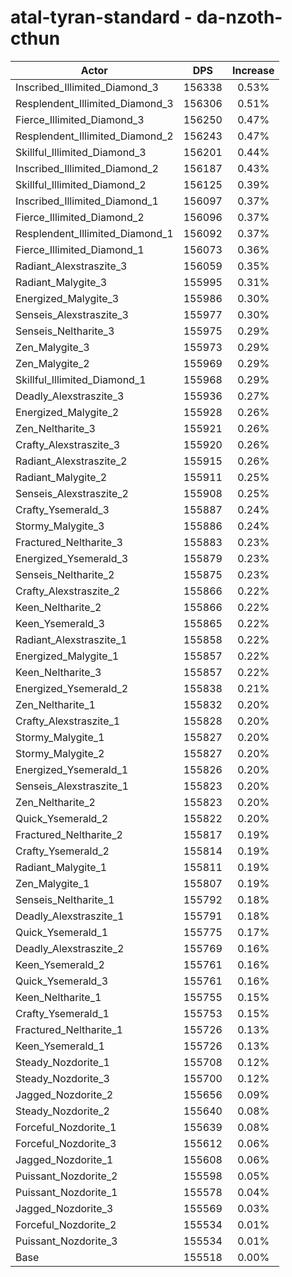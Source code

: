 # atal-tyran-standard - da-nzoth-cthun
| Actor | DPS | Increase |
|---|:---:|:---:|
|Inscribed_Illimited_Diamond_3|156338|0.53%|
|Resplendent_Illimited_Diamond_3|156306|0.51%|
|Fierce_Illimited_Diamond_3|156250|0.47%|
|Resplendent_Illimited_Diamond_2|156243|0.47%|
|Skillful_Illimited_Diamond_3|156201|0.44%|
|Inscribed_Illimited_Diamond_2|156187|0.43%|
|Skillful_Illimited_Diamond_2|156125|0.39%|
|Inscribed_Illimited_Diamond_1|156097|0.37%|
|Fierce_Illimited_Diamond_2|156096|0.37%|
|Resplendent_Illimited_Diamond_1|156092|0.37%|
|Fierce_Illimited_Diamond_1|156073|0.36%|
|Radiant_Alexstraszite_3|156059|0.35%|
|Radiant_Malygite_3|155995|0.31%|
|Energized_Malygite_3|155986|0.30%|
|Senseis_Alexstraszite_3|155977|0.30%|
|Senseis_Neltharite_3|155975|0.29%|
|Zen_Malygite_3|155973|0.29%|
|Zen_Malygite_2|155969|0.29%|
|Skillful_Illimited_Diamond_1|155968|0.29%|
|Deadly_Alexstraszite_3|155936|0.27%|
|Energized_Malygite_2|155928|0.26%|
|Zen_Neltharite_3|155921|0.26%|
|Crafty_Alexstraszite_3|155920|0.26%|
|Radiant_Alexstraszite_2|155915|0.26%|
|Radiant_Malygite_2|155911|0.25%|
|Senseis_Alexstraszite_2|155908|0.25%|
|Crafty_Ysemerald_3|155887|0.24%|
|Stormy_Malygite_3|155886|0.24%|
|Fractured_Neltharite_3|155883|0.23%|
|Energized_Ysemerald_3|155879|0.23%|
|Senseis_Neltharite_2|155875|0.23%|
|Crafty_Alexstraszite_2|155866|0.22%|
|Keen_Neltharite_2|155866|0.22%|
|Keen_Ysemerald_3|155865|0.22%|
|Radiant_Alexstraszite_1|155858|0.22%|
|Energized_Malygite_1|155857|0.22%|
|Keen_Neltharite_3|155857|0.22%|
|Energized_Ysemerald_2|155838|0.21%|
|Zen_Neltharite_1|155832|0.20%|
|Crafty_Alexstraszite_1|155828|0.20%|
|Stormy_Malygite_1|155827|0.20%|
|Stormy_Malygite_2|155827|0.20%|
|Energized_Ysemerald_1|155826|0.20%|
|Senseis_Alexstraszite_1|155823|0.20%|
|Zen_Neltharite_2|155823|0.20%|
|Quick_Ysemerald_2|155822|0.20%|
|Fractured_Neltharite_2|155817|0.19%|
|Crafty_Ysemerald_2|155814|0.19%|
|Radiant_Malygite_1|155811|0.19%|
|Zen_Malygite_1|155807|0.19%|
|Senseis_Neltharite_1|155792|0.18%|
|Deadly_Alexstraszite_1|155791|0.18%|
|Quick_Ysemerald_1|155775|0.17%|
|Deadly_Alexstraszite_2|155769|0.16%|
|Keen_Ysemerald_2|155761|0.16%|
|Quick_Ysemerald_3|155761|0.16%|
|Keen_Neltharite_1|155755|0.15%|
|Crafty_Ysemerald_1|155753|0.15%|
|Fractured_Neltharite_1|155726|0.13%|
|Keen_Ysemerald_1|155726|0.13%|
|Steady_Nozdorite_1|155708|0.12%|
|Steady_Nozdorite_3|155700|0.12%|
|Jagged_Nozdorite_2|155656|0.09%|
|Steady_Nozdorite_2|155640|0.08%|
|Forceful_Nozdorite_1|155639|0.08%|
|Forceful_Nozdorite_3|155612|0.06%|
|Jagged_Nozdorite_1|155608|0.06%|
|Puissant_Nozdorite_2|155598|0.05%|
|Puissant_Nozdorite_1|155578|0.04%|
|Jagged_Nozdorite_3|155569|0.03%|
|Forceful_Nozdorite_2|155534|0.01%|
|Puissant_Nozdorite_3|155534|0.01%|
|Base|155518|0.00%|
